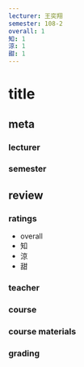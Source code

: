 ```yaml
---
lecturer: 王奕翔
semester: 108-2
overall: 1
知: 1
涼: 1
甜: 1
---
```

# title
## meta
### lecturer
### semester 
## review
### ratings
- overall
- 知
- 涼
- 甜
### teacher
### course
### course materials
### grading